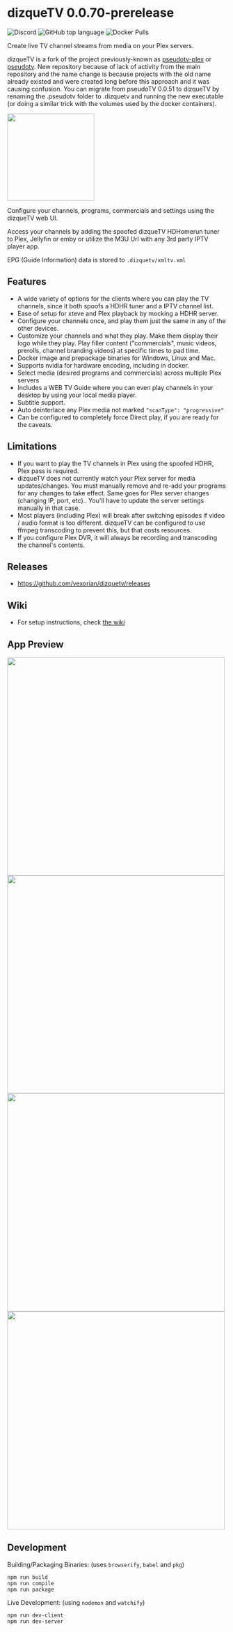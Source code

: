 # dizqueTV 0.0.70-prerelease
![Discord](https://img.shields.io/discord/711313431457693727?logo=discord&logoColor=fff&style=flat-square) ![GitHub top language](https://img.shields.io/github/languages/top/vexorian/dizquetv?logo=github&style=flat-square) ![Docker Pulls](https://img.shields.io/docker/pulls/vexorian/dizquetv?logo=docker&logoColor=fff&style=flat-square)

Create live TV channel streams from media on your Plex servers.

dizqueTV is a fork of the project previously-known as [pseudotv-plex](https://gitlab.com/DEFENDORe/pseudotv-plex) or [pseudotv](https://github.com/DEFENDORe/pseudotv). New repository because of lack of activity from the main repository and the name change is because projects with the old name already existed and were created long before this approach and it was causing confusion. You can migrate from pseudoTV 0.0.51 to dizqueTV by renaming the .pseudotv folder to .dizquetv and running the new executable (or doing a similar trick with the volumes used by the docker containers).

<img src="./resources/dizquetv.png" width="200">

Configure your channels, programs, commercials and settings using the dizqueTV web UI.

Access your channels by adding the spoofed dizqueTV HDHomerun tuner to Plex, Jellyfin or emby or utilize the M3U Url with any 3rd party IPTV player app.

EPG (Guide Information) data is stored to `.dizquetv/xmltv.xml`

## Features
- A wide variety of options for the clients where you can play the TV channels, since it both spoofs a HDHR tuner and a IPTV channel list.
- Ease of setup for xteve and Plex playback by mocking a HDHR server.
- Configure your channels once, and play them just the same in any of the other devices.
- Customize your channels and what they play. Make them display their logo while they play. Play filler content (&quot;commercials&quot;, music videos, prerolls, channel branding videos) at specific times to pad time.
- Docker image and prepackage binaries for Windows, Linux and Mac.
- Supports nvidia for hardware encoding, including in docker.
- Select media (desired programs and commercials) across multiple Plex servers
- Includes a WEB TV Guide where you can even play channels in your desktop by using your local media player.
- Subtitle support.
- Auto deinterlace any Plex media not marked `"scanType": "progressive"`
- Can be configured to completely force Direct play, if you are ready for the caveats.

## Limitations

- If you want to play the TV channels in Plex using the spoofed HDHR, Plex pass is required.
- dizqueTV does not currently watch your Plex server for media updates/changes. You must manually remove and re-add your programs for any changes to take effect. Same goes for Plex server changes (changing IP, port, etc).. You&apos;ll have to update the server settings manually in that case.
- Most players (including Plex) will break after switching episodes if video / audio format is too different. dizqueTV can  be configured to use ffmpeg transcoding to prevent this, but that costs resources.
- If you configure Plex DVR, it will always be recording and transcoding the channel&apos;s contents.

## Releases

- https://github.com/vexorian/dizquetv/releases

## Wiki

- For setup instructions, check [the wiki](https://github.com/vexorian/dizquetv/wiki)


## App Preview
<img src="./docs/channels.png" width="500">
<br/>
<img src="./docs/channel-config.png" width="500">
<br/>
<img src="./docs/plex-guide.png" width="500">
<br/>
<img src="./docs/plex-stream.png" width="500">

## Development
Building/Packaging Binaries: (uses `browserify`, `babel` and `pkg`)
```
npm run build
npm run compile
npm run package
```

Live Development: (using `nodemon` and `watchify`)
```
npm run dev-client
npm run dev-server
```
